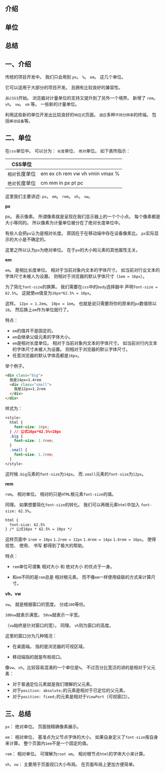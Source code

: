 ## 介绍
## 单位
## 总结

## 一、介绍

传统的项目开发中。
我们只会用到
`px`。
`%`。
`em`。
这几个单位。

它可以适用于大部分的项目开发。
且拥有比较良好的兼容性。

从`CSS3`开始。
浏览器对计量单位的支持又提升到了另外一个境界。
新增了
`rem`。
`vh`。
`vw`。
`vm`
等。
一些新的计量单位。

利用这些新的单位开发出比较良好的`响应式`页面。
`适应`多种`不同分辨率`的终端。
包括`移动设备`等。

## 二、单位

在`css`单位中。
可以分为：
`长度`单位、
`绝对`单位。
如下表所指示：

| CSS单位 |  |
| --- | --- |
| `相对`长度单位 | em ex ch rem vw vh vmin vmax % |
| `绝对`长度单位 | cm mm in px pt pc |

这里我们主要讲述:
`px`。
`em`。
`rem`。
`vh`。
`vw`。

**px**

px。
表示像素。
所谓像素就是呈现在我们显示器上的一个个小点。
每个像素都是大小等同的。
所以像素为计量单位被分在了绝对长度单位中。

有些人会把`px`认为是相对长度。
原因在于在移动端中存在设备像素比。
`px`实际显示的大小是不确定的。

这里之所以认为`px`为绝对单位。
在于`px`的大小和元素的其他属性无关。

**em**

`em`。
是相比长度单位。
相对于当前对象内文本的字体尺寸。
如当前对行业文本的字体尺寸未被人为设置。
则相对于浏览器的默认字体尺寸（`1em = 16px`）。

为了简化`font-size`的换算。
我们需要在`css`中的`body`选择器中
声明`font-size = 62.5%`。
这就使`em`值变为`16px*62.5% = 10px`。

这样。
`12px = 1.2em`。
`10px = 1em`。
也就是说只需要将你的原来的`px`数值除以`10`。
然后换上`em`作为单位就行了。

特点：

- `em`的值并不是固定的。
- `em`会继承父级元素的字体大小。
- `em`是相对长度单位。
相对于当前对象内文本的字体尺寸。
如当前对行内文本的字体尺寸未被人为设置。
则相对于浏览器的默认字体尺寸。
- 任意浏览器的默认字体高都是`16px`。

举个例子。

```html
<div class="big">
  我是14px=1.4rem
  <div class="small">
    我是12px=1.2rem
  </div>
</div>
```
样式为：
```css
<style>
  html {
    font-size: 10px;
  } // 公式16px*62.5%=10px
  .big {
    font-size: 1.4rem;
  }
  .small {
    font-size: 1.2rem;
  }
</style>
```

这时候`.big`元素的`font-size`为`14px`。
而`.small`元素的`font-size`为`12px`。

**rem**

`rem`。
相对单位。
相对的只是`HTML`根元素`font-size`的值。

同理。
如果想要简化`font-size`的转化。
我们可以再根元素`html`中加入
`font-size: 62.5%`。
```html
html {
  font-size: 62.5%
} /* 公式16px * 62.5% = 10px */
```
这样页面中
`1rem = 10px`
`1.2rem = 12px`
`1.4rem = 14px`
`1.6rem = 16px`。
使得
视觉、
使用、
书写
都得到了极大的帮助。

特点：

- `rem`单位可谓集
相对大小
和
绝对大小
的优点于一身。

- 和`em`不同的是`rem`总是
相对根元素。
而不像`em`一样使用级联的方式来计算尺寸。

**vh、vw**

`vw`。
就是根据窗口的宽度。
分成`100`等份。

`100vw`就表示满宽。
`50vw`就表示一半宽。

（`vw`始终是针对窗口的宽）。
同理。
`vh`则为窗口的高度。

这里的窗口分为几种情况：

- 在桌面端。
指的是浏览器的可视区域。

- 移动端指的就是布局视口。

像`vw`、`vh`。比较容易混淆的一个单位是`%`。
不过百分比宽泛的讲的是相对于父元素：

- 对于普通定位元素就是我们理解的父元素。
- 对于`position: absolute;`的元素是相对于已定位的父元素。
- 对于`position: fixed;`的元素是相对于`ViewPort`（可视窗口）。

## 三、总结

`px`：
绝对单位。
页面按精确像素展示。

`em`：
相对单位，
基准点为父节点字体的大小。
如果自身定义了`font-size`按自身来计算。
整个页面内`1em`不是一个固定的值。

`rem`：
相对单位。
可理解为`root em`。
相对根节点`html`的字体大小来计算。

`vh`、`vw`：
主要用于页面视口大小布局。
在页面布局上更加方便简单。